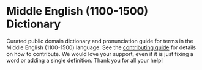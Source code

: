 
# Middle English (1100-1500) Dictionary

Curated public domain dictionary and pronunciation guide for terms in the Middle English (1100-1500) language. See the [contributing guide](https://github.com/drumworkteam/term/blob/make/.github/contributing.md) for details on how to contribute. We would love your support, even if it is just fixing a word or adding a single definition. Thank you for all your help!